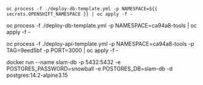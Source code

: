 ```
oc process -f ./deploy-db-template.yml -p NAMESPACE=${{ secrets.OPENSHIFT_NAMESPACE }} | oc apply -f -
```

oc process -f ./deploy-db-template.yml -p NAMESPACE=ca94a8-tools | oc apply -f -

oc process -f ./deploy-api-template.yml -p NAMESPACE=ca94a8-tools -p TAG=9eed5bf -p PORT=3000 | oc apply -f -

docker run --name slam-db -p 5432:5432 -e POSTGRES_PASSWORD=snowball -e POSTGRES_DB=slam-db -d postgres:14.2-alpine3.15